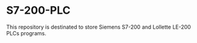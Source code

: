 # S7-200-PLC
This repository is destinated to store Siemens S7-200 and Lollette LE-200 PLCs programs. 

